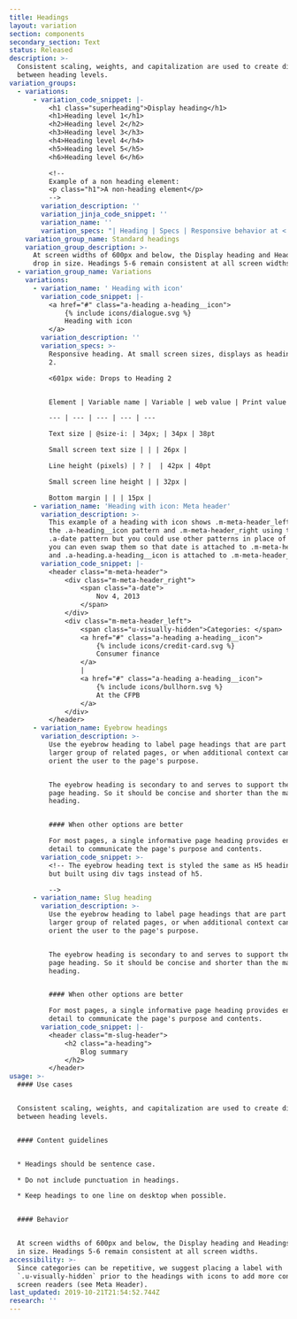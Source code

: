 ```yaml
---
title: Headings
layout: variation
section: components
secondary_section: Text
status: Released
description: >-
  Consistent scaling, weights, and capitalization are used to create distinction
  between heading levels.
variation_groups:
  - variations:
      - variation_code_snippet: |-
          <h1 class="superheading">Display heading</h1>
          <h1>Heading level 1</h1>
          <h2>Heading level 2</h2>
          <h3>Heading level 3</h3>
          <h4>Heading level 4</h4>
          <h5>Heading level 5</h5>
          <h6>Heading level 6</h6>

          <!--
          Example of a non heading element:
          <p class="h1">A non-heading element</p>
          -->
        variation_description: ''
        variation_jinja_code_snippet: ''
        variation_name: ''
        variation_specs: "| Heading | Specs | Responsive behavior at < 601px | \n| - | - | - |\n| Display | Avenir Next Regular, 48px / 60px\x03 | Drops to Heading 1 |\n| \rHeading 1 | Avenir Next Regular. 34px / 42px\x03 | <601px wide: Drops to Heading 2\r |\n| Heading 2 | Avenir Next Regular. 34px / 42px | Drops to Heading 3\r | \n\nElement | Variable name | Variable | web value | Print value\n--- | --- | --- | --- | ---\nTypeface | | | Avenir Next Regular | Avenir Next Regular\nWebfont | @webfont-regular: | Arial; | Arial\nText color | @text: | @black; | Black (#101820)\t| 0, 0, 0, 100\nText size | @size-xl: | 48px; | 48px | 38pt\nSmall screen text size | | | 34px | \nLine height | @base-line-height: | unit( @base-line-height-px / @base-font-size-px ); | \nLine height (pixels) | ? |  | 60px | 66pt\nSmall screen line height | | 42px | \nBottom margin | | | | 30px\nExtra-small breakpoint | @bp-xs-max: | 600px; |"
    variation_group_name: Standard headings
    variation_group_description: >-
      At screen widths of 600px and below, the Display heading and Headings 1-4
      drop in size. Headings 5-6 remain consistent at all screen widths.
  - variation_group_name: Variations
    variations:
      - variation_name: ' Heading with icon'
        variation_code_snippet: |-
          <a href="#" class="a-heading a-heading__icon">
              {% include icons/dialogue.svg %}
              Heading with icon
          </a>
        variation_description: ''
        variation_specs: >-
          Responsive heading. At small screen sizes, displays as heading level
          2.

          <601px wide: Drops to Heading 2


          Element | Variable name | Variable | web value | Print value

          --- | --- | --- | --- | ---

          Text size | @size-i: | 34px; | 34px | 38pt

          Small screen text size | | | 26px |

          Line height (pixels) | ? |  | 42px | 40pt

          Small screen line height | | 32px |

          Bottom margin | | | 15px |
      - variation_name: 'Heading with icon: Meta header'
        variation_description: >-
          This example of a heading with icon shows .m-meta-header_left using
          the .a-heading__icon pattern and .m-meta-header_right using the
          .a-date pattern but you could use other patterns in place of them. Or
          you can even swap them so that date is attached to .m-meta-header_left
          and .a-heading.a-heading__icon is attached to .m-meta-header_right.
        variation_code_snippet: |-
          <header class="m-meta-header">
              <div class="m-meta-header_right">
                  <span class="a-date">
                      Nov 4, 2013
                  </span>
              </div>
              <div class="m-meta-header_left">
                  <span class="u-visually-hidden">Categories: </span>
                  <a href="#" class="a-heading a-heading__icon">
                      {% include icons/credit-card.svg %}
                      Consumer finance
                  </a>
                  |
                  <a href="#" class="a-heading a-heading__icon">
                      {% include icons/bullhorn.svg %}
                      At the CFPB
                  </a>
              </div>
          </header>
      - variation_name: Eyebrow headings
        variation_description: >-
          Use the eyebrow heading to label page headings that are part of a
          larger group of related pages, or when additional context can help
          orient the user to the page's purpose.


          The eyebrow heading is secondary to and serves to support the main
          page heading. So it should be concise and shorter than the main page
          heading.


          #### When other options are better

          For most pages, a single informative page heading provides enough
          detail to communicate the page's purpose and contents.
        variation_code_snippet: >-
          <!-- The eyebrow heading text is styled the same as H5 heading text,
          but built using div tags instead of h5.

          -->
      - variation_name: Slug heading
        variation_description: >-
          Use the eyebrow heading to label page headings that are part of a
          larger group of related pages, or when additional context can help
          orient the user to the page's purpose.


          The eyebrow heading is secondary to and serves to support the main
          page heading. So it should be concise and shorter than the main page
          heading.


          #### When other options are better

          For most pages, a single informative page heading provides enough
          detail to communicate the page's purpose and contents.
        variation_code_snippet: |-
          <header class="m-slug-header">
              <h2 class="a-heading">
                  Blog summary
              </h2>
          </header>
usage: >-
  #### Use cases


  Consistent scaling, weights, and capitalization are used to create distinction
  between heading levels.


  #### Content guidelines


  * Headings should be sentence case.

  * Do not include punctuation in headings.

  * Keep headings to one line on desktop when possible.


  #### Behavior


  At screen widths of 600px and below, the Display heading and Headings 1-4 drop
  in size. Headings 5-6 remain consistent at all screen widths.
accessibility: >-
  Since categories can be repetitive, we suggest placing a label with
  `.u-visually-hidden` prior to the headings with icons to add more context for
  screen readers (see Meta Header).
last_updated: 2019-10-21T21:54:52.744Z
research: ''
---
```

